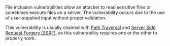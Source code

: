 File inclusion vulnerabilities allow an attacker to read sensitive files or sometimes execute files on a server. The vulnerability occurs due to the use of user-supplied input without proper validation.

This vulnerability is usually chained with [Path Traversal](obsidian://open?vault=security-notes&file=Offensive%20Security%2FWeb%20Application%20Security%2FServer-side%20Vulnerabilities%2FPath%20Traversal%2FIntroduction) and [Server Side Request Forgery (SSRF)](obsidian://open?vault=security-notes&file=Offensive%20Security%2FWeb%20Application%20Security%2FServer-side%20Vulnerabilities%2FServer-side%20Request%20Forgery%2FIntroduction), as this vulnerability requires one or the other to properly work.